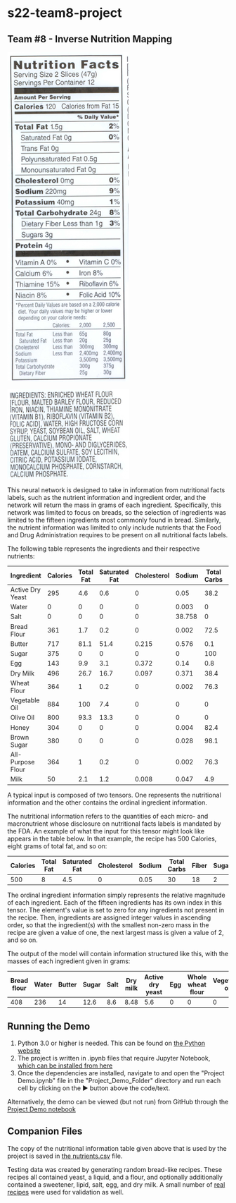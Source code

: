 # s22-team8-project

## Team #8 - Inverse Nutrition Mapping

![Nutrients](/Project_Demo_Folder/images/breadnutrients.png)

![Ingredients](/Project_Demo_Folder/images/breadingredients.png)

This neural network is designed to take in information from nutritional facts labels, such as the nutrient information and ingredient order, and the network will return the mass in grams of each ingredient. Specifically, this network was limited to focus on breads, so the selection of ingredients was limited to the fifteen ingredients most commonly found in bread. Similarly, the nutrient information was limited to only include nutrients that the Food and Drug Administration requires to be present on all nutritional facts labels.

The following table represents the ingredients and their respective nutrients:

|Ingredient | Calories | Total Fat         | Saturated Fat | Cholesterol | Sodium | Total Carbs | Fiber  | Sugar | Protein | Vitamin D | Calcium | Iron     | Potassium |
|-------------------|---------------|-------------|--------|-------------|--------|-------|---------|-----------|---------|----------|-----------|-------|-------|
| Active Dry Yeast  | 295           | 4.6         | 0.6    | 0           | 0.05   | 38.2  | 21      | 0         | 38.3    | 0        | 0.064     | 0.017 | 2     |
| Water             | 0             | 0           | 0      | 0           | 0.003  | 0     | 0       | 0         | 0       | 0        | 0.003     | 0     | 0.001 |
| Salt              | 0             | 0           | 0      | 0           | 38.758 | 0     | 0       | 0         | 0       | 0        | 0.024     | 0     | 0.008 |
| Bread Flour       | 361           | 1.7         | 0.2    | 0           | 0.002  | 72.5  | 2.4     | 0.3       | 12      | 0        | 0.015     | 0.004 | 0.1   |
| Butter            | 717           | 81.1        | 51.4   | 0.215       | 0.576  | 0.1   | 0       | 0.1       | 0.9     | 0.000056 | 0.024     | 0     | 0.024 |
| Sugar             | 375           | 0           | 0      | 0           | 0      | 100   | 0       | 100       | 0       | 0        | 0         | 0     | 0     |
| Egg               | 143           | 9.9         | 3.1    | 0.372       | 0.14   | 0.8   | 0       | 0.8       | 12.6    | 0.000035 | 0.053     | 0.002 | 0.134 |
| Dry Milk          | 496           | 26.7        | 16.7   | 0.097       | 0.371  | 38.4  | 0       | 38.4      | 26.3    | 0.000312 | 0.912     | 0     | 1.33  |
| Wheat Flour       | 364           | 1           | 0.2    | 0           | 0.002  | 76.3  | 2.7     | 0.3       | 10.3    | 0        | 0.015     | 0.005 | 0.107 |
| Vegetable Oil     | 884           | 100         | 7.4    | 0           | 0      | 0     | 0       | 0         | 0       | 0        | 0         | 0     | 0     |
| Olive Oil         | 800           | 93.3        | 13.3   | 0           | 0      | 0     | 0       | 0         | 0       | 0        | 0         | 0     | 0     |
| Honey             | 304           | 0           | 0      | 0           | 0.004  | 82.4  | 0.2     | 82.1      | 0.3     | 0        | 0.006     | 0     | 0.052 |
| Brown Sugar       | 380           | 0           | 0      | 0           | 0.028  | 98.1  | 0       | 97        | 0.1     | 0        | 0.083     | 0.001 | 0.133 |
| All-Purpose Flour | 364           | 1           | 0.2    | 0           | 0.002  | 76.3  | 2.7     | 0.3       | 10.3    | 0        | 0.015     | 0.005 | 0.107 |
| Milk              | 50            | 2.1         | 1.2    | 0.008       | 0.047  | 4.9   | 0       | 4.5       | 3.3     | 0.000001 | 0.119     | 0     | 0.057 |

A typical input is composed of two tensors. One represents the nutritional information and the other contains the ordinal ingredient information.

The nutritional information refers to the quantities of each micro- and macronutrient whose disclosure on nutritional facts labels is mandated by the FDA. An example of what the input for this tensor might look like appears in the table below. In that example, the recipe has 500 Calories, eight grams of total fat, and so on:

|Calories | Total Fat | Saturated Fat | Cholesterol | Sodium | Total Carbs | Fiber  | Sugar | Protein | Vitamin D | Calcium | Iron | Potassium 
|-|-|-|-|-|-|-|-|-|-|-|-|-
|500           | 8         | 4.5    | 0           | 0.05   | 30  | 18      | 2         | 38.3    | 0        | 0.1     | 0.02 | 2     |

The ordinal ingredient information simply represents the relative magnitude of each ingredient. Each of the fifteen ingredients has its own index in this tensor. The element's value is set to zero for any ingredients not present in the recipe. Then, ingredients are assigned integer values in ascending order, so that the ingredient(s) with the smallest non-zero mass in the recipe are given a value of one, the next largest mass is given a value of 2, and so on.

The output of the model will contain information structured like this, with the masses of each ingredient given in grams:

| Bread flour | Water | Butter | Sugar | Salt | Dry milk | Active dry yeast | Egg | Whole wheat flour | Vegetable oil | Olive oil | Honey | Brown sugar | All-purpose flour | Milk |
|-------------|-------|--------|-------|------|----------|------------------|-----|-------------------|---------------|-----------|-------|-------------|-------------------|------|
| 408         | 236   | 14     | 12.6  | 8.6  | 8.48     | 5.6              | 0   | 0                 | 0             | 0         | 0     | 0           | 0                 | 0    |

## Running the Demo

1. Python 3.0 or higher is needed. This can be found on [the Python website](https://www.python.org/downloads/)
2. The project is written in .ipynb files that require Jupyter Notebook, [which can be installed from here](https://jupyter.org/install)
3. Once the dependencies are installed, navigate to and open the "Project Demo.ipynb" file in the "Project_Demo_Folder" directory and run each cell by clicking on the ▶ button above the code/text.

Alternatively, the demo can be viewed (but not run) from GitHub through the [Project Demo notebook](Project_Demo_Folder/Project%20Demo.ipynb)

## Companion Files

The copy of the nutritional information table given above that is used by the project is saved in [the nutrients.csv](main/nutrients.csv) file.

Testing data was created by generating random bread-like recipes. These recipes all contained yeast, a liquid, and a flour, and optionally additionally contained a sweetener, lipid, salt, egg, and dry milk. A small number of [real recipes](main/Recipe_Data.csv) were used for validation as well.
